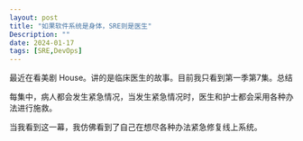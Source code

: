 ```yaml
---
layout: post
title: "如果软件系统是身体，SRE则是医生"
Description: ""
date: 2024-01-17
tags: [SRE,DevOps]
---
```

最近在看美剧 House。讲的是临床医生的故事。目前我只看到第一季第7集。总结

每集中，病人都会发生紧急情况，当发生紧急情况时，医生和护士都会采用各种办法进行施救。

当我看到这一幕，我仿佛看到了自己在想尽各种办法紧急修复线上系统。


